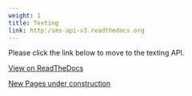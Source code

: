 ```yaml
---
weight: 1
title: Texting
link: http:/sms-api-v3.readthedocs.org
---
```


Please click the link below to move to the texting API.

[View on ReadTheDocs](http://sms-api-v3.readthedocs.org/)

[New Pages under construction](/texting-api/)
